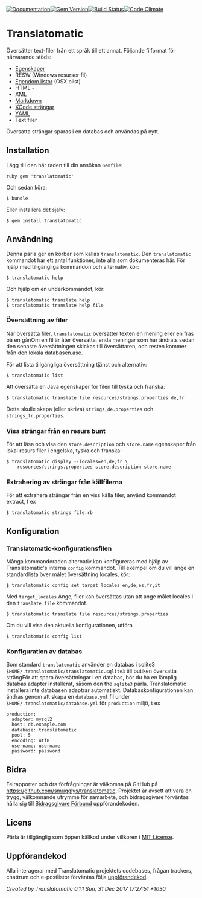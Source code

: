 [![Documentation](http://img.shields.io/badge/yard-docs-blue.svg)](http://www.rubydoc.info/gems/translatomatic)[![Gem Version](https://badge.fury.io/rb/translatomatic.svg)](https://badge.fury.io/rb/translatomatic)[![Build Status](https://travis-ci.org/smugglys/translatomatic.svg?branch=master)](https://travis-ci.org/smugglys/translatomatic)[![Code Climate](https://codeclimate.com/github/smugglys/translatomatic.svg)](https://codeclimate.com/github/smugglys/translatomatic)

# Translatomatic

Översätter text-filer från ett språk till ett annat. Följande filformat för närvarande stöds:

- [Egenskaper](https://en.wikipedia.org/wiki/.properties)
- RESW (Windows resurser fil)
- [Egendom listor](https://en.wikipedia.org/wiki/Property_list) (OSX plist)
- HTML -
- XML
- [Markdown](https://en.wikipedia.org/wiki/Markdown)
- [XCode strängar](https://developer.apple.com/library/content/documentation/Cocoa/Conceptual/LoadingResources/Strings/Strings.html)
- [YAML](http://yaml.org/)
- Text filer

Översatta strängar sparas i en databas och användas på nytt.

## Installation

Lägg till den här raden till din ansökan `Gemfile`:

`ruby
gem 'translatomatic'
`

Och sedan köra:

    $ bundle

Eller installera det själv:

    $ gem install translatomatic

## Användning

Denna pärla ger en körbar som kallas `translatomatic`. Den `translatomatic` kommandot har ett antal funktioner, inte alla som dokumenteras här. För hjälp med tillgängliga kommandon och alternativ, kör:

    $ translatomatic help

Och hjälp om en underkommandot, kör:

    $ translatomatic translate help
    $ translatomatic translate help file

### Översättning av filer

När översätta filer, `translatomatic` översätter texten en mening eller en fras på en gånOm en fil är åter översatta, enda meningar som har ändrats sedan den senaste översättningen skickas till översättaren, och resten kommer från den lokala databasen.ase.

För att lista tillgängliga översättning tjänst och alternativ:

    $ translatomatic list

Att översätta en Java egenskaper för filen till tyska och franska:

    $ translatomatic translate file resources/strings.properties de,fr

Detta skulle skapa (eller skriva) `strings_de.properties` och `strings_fr.properties`.

### Visa strängar från en resurs bunt

För att läsa och visa den `store.description` och `store.name` egenskaper från lokal resurs filer i engelska, tyska och franska:

    $ translatomatic display --locales=en,de,fr \
        resources/strings.properties store.description store.name

### Extrahering av strängar från källfilerna

För att extrahera strängar från en viss källa filer, använd kommandot extract, t ex

    $ translatomatic strings file.rb

## Konfiguration

### Translatomatic-konfigurationsfilen

Många kommandoraden alternativ kan konfigureras med hjälp av Translatomatic's interna `config` kommandot. Till exempel om du vill ange en standardlista över målet översättning locales, kör:

    $ translatomatic config set target_locales en,de,es,fr,it

Med `target_locales` Ange, filer kan översättas utan att ange målet locales i den `translate file` kommandot.

    $ translatomatic translate file resources/strings.properties

Om du vill visa den aktuella konfigurationen, utföra

    $ translatomatic config list

### Konfiguration av databas

Som standard `translatomatic` använder en databas i sqlite3 `$HOME/.translatomatic/translatomatic.sqlite3` till butiken översatta strängFör att spara översättningar i en databas, bör du ha en lämplig databas adapter installerat, såsom den the `sqlite3` pärla. Translatomatic installera inte databasen adaptrar automatiskt. Databaskonfigurationen kan ändras genom att skapa en `database.yml` fil under `$HOME/.translatomatic/database.yml` för `production` miljö, t ex

    production:
      adapter: mysql2
      host: db.example.com
      database: translatomatic
      pool: 5
      encoding: utf8
      username: username
      password: password

## Bidra

Felrapporter och dra förfrågningar är välkomna på GitHub på https://github.com/smugglys/translatomatic. Projektet är avsett att vara en trygg, välkomnande utrymme för samarbete, och bidragsgivare förväntas hålla sig till [Bidragsgivare Förbund](http://contributor-covenant.org) uppförandekoden.

## Licens

Pärla är tillgänglig som öppen källkod under villkoren i [MIT License](https://opensource.org/licenses/MIT).

## Uppförandekod

Alla interagerar med Translatomatic projektets codebases, frågan trackers, chattrum och e-postlistor förväntas följa [uppförandekod](https://github.com/smugglys/translatomatic/blob/master/CODE_OF_CONDUCT.md).

_Created by Translatomatic 0.1.1 Sun, 31 Dec 2017 17:27:51 +1030_
